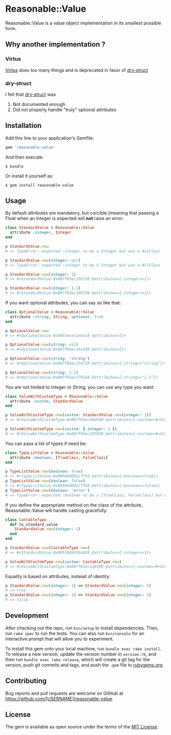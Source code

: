 # Reasonable::Value

Reasonable::Value is a value object implementation in its smallest possible
form.

## Why another implementation ?

### Virtus
  [Virtus](https://github.com/solnic/virtus) does too many things and is
  deprecated in favor of [dry-struct](https://github.com/dry-rb/dry-struct)

### dry-struct
I felt that [dry-struct](https://github.com/dry-rb/dry-struct) was
1. Not documented enough
2. Did not properly handle "truly" optional attributes

## Installation

Add this line to your application's Gemfile:

```ruby
gem 'reasonable-value'
```

And then execute:

    $ bundle

Or install it yourself as:

    $ gem install reasonable-value

## Usage

By default attributes are mandatory, but corcible (meaning that passing a Float
when an Integer is expected will **not** raise an error:
``` ruby
class StandardValue < Reasonable::Value
  attribute :integer, Integer
end

p StandardValue.new
# => TypeError: expected :integer to be a Integer but was a NilClass

p StandardValue.new(integer: nil)
# => TypeError: expected :integer to be a Integer but was a NilClass

p StandardValue.new(integer: 1)
# => #<StandardValue:0x007f65ec156720 @attributes={:integer=>1}>

p StandardValue.new(integer: 1.1)
# => #<StandardValue:0x007f65ec166738 @attributes={:integer=>1}>
```

If you want optional attributes, you can say so like that:
``` ruby
class OptionalValue < Reasonable::Value
  attribute :string, String, optional: true
end

p OptionalValue.new
# => #<OptionalValue:0x0055ecec2ae2c8 @attributes={}>

p OptionalValue.new(string: nil)
# => #<OptionalValue:0x007f65ec16c430 @attributes={}>

p OptionalValue.new(string: 'string')
# => #<OptionalValue:0x007f65ec174f18 @attributes={:string=>"string"}>

p OptionalValue.new(string: 1.1)
# => #<OptionalValue:0x007f65ec1792e8 @attributes={:string=>"1.1"}>
```

You are not limited to Integer or String, you can use any type you want:
``` ruby
class ValueWithCustomType < Reasonable::Value
  attribute :custom, StandardValue
end

p ValueWithCustomType.new(custom: StandardValue.new(integer: 1))
# => #<ValueWithCustomType:0x007f65ec18d540 @attributes={:custom=>#<StandardValue:0x007f65ec18d6a8 @attributes={:integer=>1}>}>

p ValueWithCustomType.new(custom: { integer: 1 })
# => #<ValueWithCustomType:0x007f65ec19f920 @attributes={:custom=>#<StandardValue:0x007f65ec19f358 @attributes={:integer=>1}>}>
```

You can pass a list of types if need be:
``` ruby
class TypeListValue < Reasonable::Value
  attribute :boolean, [TrueClass, FalseClass]
end

p TypeListValue.new(boolean: true)
# => #<TypeListValue:0x00560d002c7f50 @attributes={:boolean=>true}>
p TypeListValue.new(boolean: false)
# => #<TypeListValue:0x00560d002c7f50 @attributes={:boolean=>false}>
p TypeListValue.new(boolean: 'error')
# => TypeError: expected :boolean to be a [TrueClass, FalseClass] but was a String
```

If you define the appropriate method on the class of the attribute,
Reasonable::Value will handle casting gracefully:
``` ruby
class CastableType
  def to_standard_value
    StandardValue.new(integer: 1)
  end
end

p StandardValue.new(CastableType.new)
# => #<StandardValue:0x005598945ba928 @attributes={:integer=>1}>

p ValueWithCustomType.new(custom: CastableType.new)
# => #<ValueWithCustomType:0x007f65ec1a6590 @attributes={:custom=>#<StandardValue:0x007f65ec1a5bb8 @attributes={:integer=>1}>}>
```

Equality is based on attributes, instead of identity:

``` ruby
p StandardValue.new(integer: 1) == StandardValue.new(integer: 1)
# => true
p StandardValue.new(integer: 1) == StandardValue.new(integer: 2)
# => false
```

## Development

After checking out the repo, run `bin/setup` to install dependencies. Then, run `rake spec` to run the tests. You can also run `bin/console` for an interactive prompt that will allow you to experiment.

To install this gem onto your local machine, run `bundle exec rake install`. To release a new version, update the version number in `version.rb`, and then run `bundle exec rake release`, which will create a git tag for the version, push git commits and tags, and push the `.gem` file to [rubygems.org](https://rubygems.org).

## Contributing

Bug reports and pull requests are welcome on GitHub at https://github.com/[USERNAME]/reasonable-value.


## License

The gem is available as open source under the terms of the [MIT License](http://opensource.org/licenses/MIT).
